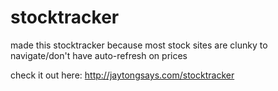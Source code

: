 # stocktracker

made this stocktracker because most stock sites are clunky to navigate/don't have auto-refresh on prices

check it out here: http://jaytongsays.com/stocktracker
